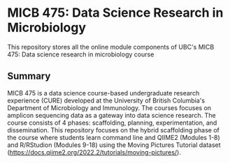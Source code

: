 # MICB 475: Data Science Research in Microbiology
This repository stores all the online module components of UBC's MICB 475: Data science research in microbiology course

## Summary
MICB 475 is a data science course-based undergraduate research experience (CURE) developed at the University of British Columbia's Department of Microbiology and Immunology. The courses focuses on amplicon sequencing data as a gateway into data science research. The course consists of 4 phases: scaffolding, planning, experimentation, and dissemination. This repository focuses on the hybrid scaffolding phase of the course where students learn command line and QIIME2 (Modules 1-8) and R/RStudion (Modules 9-18) using the Moving Pictures Tutorial dataset (https://docs.qiime2.org/2022.2/tutorials/moving-pictures/).



